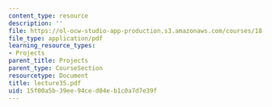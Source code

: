 ```yaml
---
content_type: resource
description: ''
file: https://ol-ocw-studio-app-production.s3.amazonaws.com/courses/18-704-seminar-in-algebra-and-number-theory-rational-points-on-elliptic-curves-fall-2004/15f00a5b39ee94ced04eb1c0a7d7e39f_lecture35.pdf
file_type: application/pdf
learning_resource_types:
- Projects
parent_title: Projects
parent_type: CourseSection
resourcetype: Document
title: lecture35.pdf
uid: 15f00a5b-39ee-94ce-d04e-b1c0a7d7e39f
---
```

